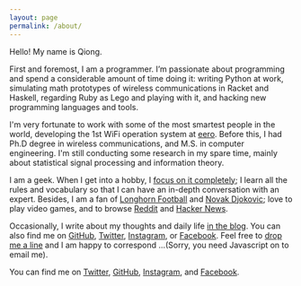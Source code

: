 ```yaml
---
layout: page
permalink: /about/
---
```


Hello! My name is Qiong.

First and foremost, I am a programmer. I’m passionate about programming and spend a considerable amount of time doing it: writing Python at work, simulating math prototypes of wireless communications in Racket and Haskell, regarding Ruby as Lego and playing with it, and hacking new programming languages and tools.

I'm very fortunate to work with some of the most smartest people in the world, developing the 1st WiFi operation system at <a href="https://www.eero.com">eero</a>. Before this, I had Ph.D degree in wireless communications, and M.S. in computer engineering. I'm still conducting some research in my spare time, mainly about statistical signal processing and information theory.

  I am a geek. When I get into a hobby, I <a href="http://wqiong.com/tags.html#Tennis">focus on it completely</a>; I learn all the rules and vocabulary so that I can have an in-depth conversation with an expert. Besides, I am a fan of <a href="http://www.texassports.com/index.aspx?path=football">Longhorn Football</a> and <a href="http://novakdjokovic.com/en/">Novak Djokovic</a>; love to play video games, and to browse <a href="http://www.reddit.com/">Reddit</a> and <a href="https://news.ycombinator.com/news">Hacker News</a>.

  Occasionally, I write about my thoughts and daily life <a href="blog.html">in the blog</a>. You can also find me on
  <a href="http://www.github.com/creasyw">GitHub</a>,
  <a href="http://www.twitter.com/creasywuqiong">Twitter</a>,
  <a href="http://instagram.com/kelisier">Instagram</a>,
  or <a href="http://www.facebook.com/creasy.wu.98">Facebook</a>. Feel free to <a href="{{ site.baseurl }}/contact/">drop me a line</a> and I am happy to correspond
    <script type="text/javascript" language="javascript">
    <!--
    // Email obfuscator script 2.1 by Tim Williams, University of Arizona
    // Random encryption key feature by Andrew Moulden, Site Engineering Ltd
    // This code is freeware provided these four comment lines remain intact
    // A wizard to generate this code is at http://www.jottings.com/obfuscator/
    { coded = "RNcXAMr@rEaBsG.amr"
      key = "5cBshgrldRFV6Xi97W2KZGfA8Qm4CejHN3yLvwtUTYJ0koxaDpuzbqPMEnI1OS"
      shift=coded.length
      link=""
      for (i=0; i<coded.length; i++) {
        if (key.indexOf(coded.charAt(i))==-1) {
          ltr = coded.charAt(i)
          link += (ltr)
        }
        else {     
          ltr = (key.indexOf(coded.charAt(i))-shift+key.length) % key.length
          link += (key.charAt(ltr))
        }
      }
    document.write("<a href='mailto:"+link+"'>by email</a>")
    }
    //-->
    </script><noscript>...(Sorry, you need Javascript on to email me)</noscript>.

<section id="links">
  You can find me on
  <a href="http://www.twitter.com/michaeldwan">Twitter</a>,
  <a href="http://www.github.com/michaeldwan">GitHub</a>,
  <a href="http://instagram.com/michaeldwan">Instagram</a>,
  and <a href="http://www.facebook.com/michaeldwan">Facebook</a>.
</section>
